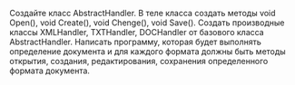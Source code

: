 Создайте класс AbstractHandler. 
В теле класса создать методы void Open(), void Create(), void Chenge(), void Save(). 
Создать производные классы XMLHandler, TXTHandler, DOCHandler от базового класса AbstractHandler. 
Написать программу, которая будет выполнять определение документа и для каждого формата должны быть методы открытия, создания, редактирования, сохранения определенного формата документа.  
